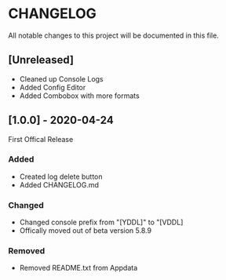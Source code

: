 # CHANGELOG
All notable changes to this project will be documented in this file.

## [Unreleased]
- Cleaned up Console Logs
- Added Config Editor
- Added Combobox with more formats

## [1.0.0] - 2020-04-24
First Offical Release
### Added
- Created log delete button
- Added CHANGELOG.md

### Changed
- Changed console prefix from "[YDDL]" to "[VDDL]
- Offically moved out of beta version 5.8.9

### Removed
- Removed README.txt from Appdata

